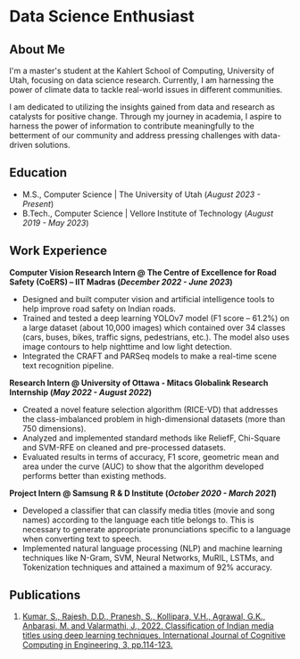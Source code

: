 # Data Science Enthusiast

## About Me
I'm a master's student at the Kahlert School of Computing, University of Utah, focusing on data science research. Currently, I am harnessing the power of climate data to tackle real-world issues in different communities.

I am dedicated to utilizing the insights gained from data and research as catalysts for positive change. Through my journey in academia, I aspire to harness the power of information to contribute meaningfully to the betterment of our community and address pressing challenges with data-driven solutions.

## Education						       		
- M.S., Computer Science	| The University of Utah (_August 2023 - Present_)	 			        		
- B.Tech., Computer Science | Vellore Institute of Technology (_August 2019 - May 2023_)

## Work Experience
**Computer Vision Research Intern @ The Centre of Excellence for Road Safety (CoERS) – IIT Madras (_December 2022 - June 2023_)**
- Designed and built computer vision and artificial intelligence tools to help improve road safety on Indian roads.
- Trained and tested a deep learning YOLOv7 model (F1 score – 61.2%) on a large dataset (about 10,000 images) which contained over 34 classes (cars, buses, bikes, traffic signs, pedestrians, etc.). The model also uses image contours to help nighttime and low light detection.
- Integrated the CRAFT and PARSeq models to make a real-time scene text recognition pipeline. 

**Research Intern @ University of Ottawa - Mitacs Globalink Research Internship (_May 2022 - August 2022_)**
- Created a novel feature selection algorithm (RICE-VD) that addresses the class-imbalanced problem in high-dimensional datasets (more than 750 dimensions).
- Analyzed and implemented standard methods like ReliefF, Chi-Square and SVM-RFE on cleaned and pre-processed datasets.
- Evaluated results in terms of accuracy, F1 score, geometric mean and area under the curve (AUC) to show that the algorithm developed performs better than existing methods.

**Project Intern @ Samsung R & D Institute (_October 2020 - March 2021_)**
- Developed a classifier that can classify media titles (movie and song names) according to the language each title belongs to. This is necessary to generate appropriate pronunciations specific to a language when converting text to speech.
- Implemented natural language processing (NLP) and machine learning techniques like N-Gram, SVM, Neural Networks, MuRIL, LSTMs, and Tokenization techniques and attained a maximum of 92% accuracy.

## Publications
1. [Kumar, S., Rajesh, D.D., Pranesh, S., Kollipara, V.H., Agrawal, G.K., Anbarasi, M. and Valarmathi, J., 2022. Classification of Indian media titles using deep learning techniques. International Journal of Cognitive Computing in Engineering, 3, pp.114-123.](https://doi.org/10.1016/j.ijcce.2022.04.001)
